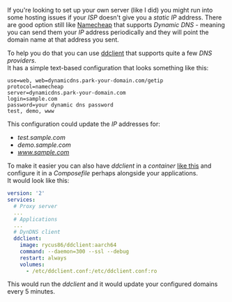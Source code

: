 If you're looking to set up your own server (like I did) you might run into some hosting
issues if your *ISP* doesn't give you a *static IP* address.
There are good option still like [Namecheap](https://www.namecheap.com) that supports
*Dynamic DNS* - meaning you can send them your *IP* address periodically and they will
point the domain name at that address you sent.

To help you do that you can use [ddclient](https://sourceforge.net/p/ddclient/wiki/Home)
that supports quite a few *DNS providers*.  
It has a simple text-based configuration that looks something like this:
```text
use=web, web=dynamicdns.park-your-domain.com/getip
protocol=namecheap 
server=dynamicdns.park-your-domain.com 
login=sample.com
password=your dynamic dns password
test, demo, www
```

This configuration could update the *IP* addresses for:

- *test.sample.com*
- *demo.sample.com*
- *www.sample.com*

To make it easier you can also have *ddclient* in a *container*
[like this](https://github.com/rycus86/docker-ddclient) and configure it in a *Composefile*
perhaps alongside your applications.  
It would look like this:
```yaml
version: '2'
services:
  # Proxy server
  ...
  # Applications
  ...
  # DynDNS client
  ddclient:
    image: rycus86/ddclient:aarch64
    command: --daemon=300 --ssl --debug
    restart: always
    volumes: 
      - /etc/ddclient.conf:/etc/ddclient.conf:ro
```

This would run the *ddclient* and it would update your configured domains every 5 minutes.
